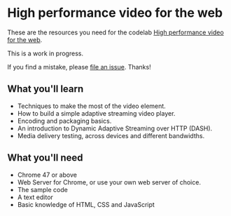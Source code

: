 # High performance video for the web

These are the resources you need for the codelab [High performance video for the web](https://codelabs.developers.google.com/codelabs/adaptive-web-media/#0).

This is a work in progress.

If you find a mistake, please [file an issue](https://github.com/googlecodelabs/adapative-web-media/issues). Thanks!

## What you'll learn
* Techniques to make the most of the video element.
* How to build a simple adaptive streaming video player.
* Encoding and packaging basics.
* An introduction to Dynamic Adaptive Streaming over HTTP (DASH).
* Media delivery testing, across devices and different bandwidths.

## What you'll need
* Chrome 47 or above
* Web Server for Chrome, or use your own web server of choice.
* The sample code
* A text editor
* Basic knowledge of HTML, CSS and JavaScript
